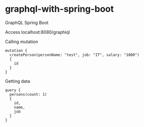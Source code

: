 # graphql-with-spring-boot
GraphQL Spring Boot

Access localhost:8080/graphiql

Calling mutation
```
mutation {
  createPerson(personName: "test", job: "IT", salary: "1000") 
  {
    id
  }
}
```

Getting data
```
query {
  persons(count: 1) 
  {
    id, 
    name, 
    job
  }
}
```
